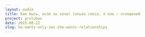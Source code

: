 ```yaml
---
layout: audio
title: Как быть, если он хочет только секса, а она — отношений
project: prolubov
date: 2015-08-22
slug: he-wants-only-sex-she-wants-relationships
---
```

